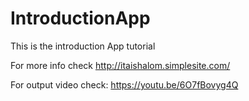 # IntroductionApp
This is the introduction App tutorial

For more info check http://itaishalom.simplesite.com/

For output video check:
https://youtu.be/6O7fBovyg4Q
